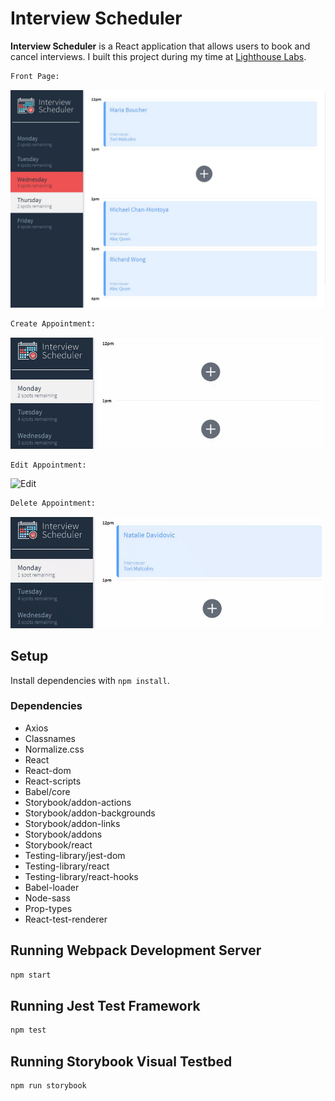 # Interview Scheduler

**Interview Scheduler** is a React application that allows users to book and cancel interviews. I built this project during my time at [Lighthouse Labs](https://www.lighthouselabs.ca).



```sh
Front Page:
```


![Front Page](https://github.com/natalidavid/scheduler/blob/master/data/front-page.jpg)

```sh
Create Appointment:
```

![Create](https://github.com/natalidavid/scheduler/blob/master/data/create.gif)


```sh
Edit Appointment:
```

![Edit](https://github.com/natalidavid/scheduler/blob/master/data/edit.gif)


```sh
Delete Appointment:
```

![Delete](https://github.com/natalidavid/scheduler/blob/master/data/delete.gif)


## Setup

Install dependencies with `npm install`.

### Dependencies
* Axios
* Classnames
* Normalize.css
* React
* React-dom
* React-scripts
* Babel/core
* Storybook/addon-actions
* Storybook/addon-backgrounds
* Storybook/addon-links
* Storybook/addons
* Storybook/react
* Testing-library/jest-dom
* Testing-library/react
* Testing-library/react-hooks
* Babel-loader
* Node-sass
* Prop-types
* React-test-renderer


## Running Webpack Development Server

```sh
npm start
```

## Running Jest Test Framework

```sh
npm test
```

## Running Storybook Visual Testbed

```sh
npm run storybook
```
